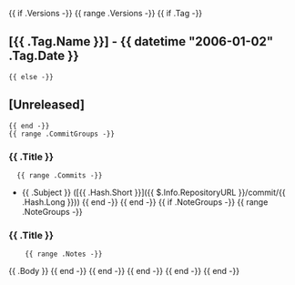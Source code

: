{{ if .Versions -}}
  {{ range .Versions -}}
    {{ if .Tag -}}
## [{{ .Tag.Name }}] - {{ datetime "2006-01-02" .Tag.Date }}
    {{ else -}}
## [Unreleased]
    {{ end -}}
    {{ range .CommitGroups -}}
### {{ .Title }}

      {{ range .Commits -}}
- {{ .Subject }} ([{{ .Hash.Short }}]({{ $.Info.RepositoryURL }}/commit/{{ .Hash.Long }}))
      {{ end -}}
    {{ end -}}
    {{ if .NoteGroups -}}
      {{ range .NoteGroups -}}
### {{ .Title }}

        {{ range .Notes -}}
{{ .Body }}
        {{ end -}}
      {{ end -}}
    {{ end -}}
  {{ end -}}
{{ end -}}
